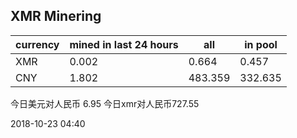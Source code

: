 ## XMR Minering

|currency|mined in last 24 hours|all|in pool|
|---|---|---|---|
|XMR|0.002|0.664|0.457|
|CNY|1.802|483.359|332.635|

今日美元对人民币 6.95	今日xmr对人民币727.55


2018-10-23 04:40